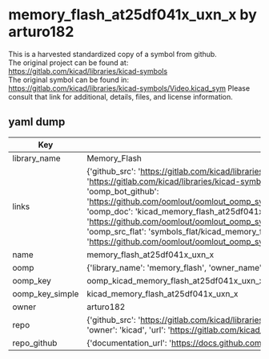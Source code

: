 # memory_flash_at25df041x_uxn_x by arturo182  
This is a harvested standardized copy of a symbol from github.  
The original project can be found at:  
https://gitlab.com/kicad/libraries/kicad-symbols  
The original symbol can be found in:
https://gitlab.com/kicad/libraries/kicad-symbols/Video.kicad_sym
Please consult that link for additional, details, files, and license information.  
## yaml dump  
| Key | Value |  
| --- | --- |  
| library_name | Memory_Flash |  
| links | {'github_src': 'https://gitlab.com/kicad/libraries/kicad-symbols/Video.kicad_sym', 'github_src_repo': 'https://gitlab.com/kicad/libraries/kicad-symbols', 'oomp_bot': 'kicad_memory_flash_at25df041x_uxn_x/working', 'oomp_bot_github': 'https://github.com/oomlout/oomlout_oomp_symbol_bot/tree/main/kicad_memory_flash_at25df041x_uxn_x/working', 'oomp_doc': 'kicad_memory_flash_at25df041x_uxn_x/working', 'oomp_doc_github': 'https://github.com/oomlout/oomlout_oomp_symbol_doc/tree/main/kicad_memory_flash_at25df041x_uxn_x/working', 'oomp_src_flat': 'symbols_flat/kicad_memory_flash_at25df041x_uxn_x/working', 'oomp_src_flat_github': 'https://github.com/oomlout/oomlout_oomp_symbol_src/tree/main/kicad_memory_flash_at25df041x_uxn_x/working'} |  
| name | memory_flash_at25df041x_uxn_x |  
| oomp | {'library_name': 'memory_flash', 'owner_name': 'kicad', 'symbol_name': 'memory_flash_at25df041x_uxn_x'} |  
| oomp_key | oomp_kicad_memory_flash_at25df041x_uxn_x |  
| oomp_key_simple | kicad_memory_flash_at25df041x_uxn_x |  
| owner | arturo182 |  
| repo | {'github_src': 'https://gitlab.com/kicad/libraries/kicad-symbols/Video.kicad_sym', 'name': 'libraries/kicad-symbols', 'owner': 'kicad', 'url': 'https://gitlab.com/kicad/libraries/kicad-symbols'} |  
| repo_github | {'documentation_url': 'https://docs.github.com/rest/repos/repos#get-a-repository', 'message': 'Not Found'} |  

